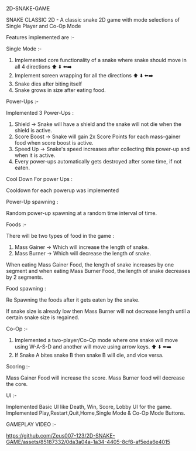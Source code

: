 2D-SNAKE-GAME

SNAKE CLASSIC 2D - A classic snake 2D game with mode selections of Single Player and Co-Op Mode

Features implemented are :-

Single Mode :-

1. Implemented core functionality of a snake where snake should move in all 4 directions ⬆️ ⬇️ ⬅️➡️
2. Implement screen wrapping for all the directions ⬆️ ⬇️ ⬅️➡️
3. Snake dies after biting itself
4. Snake grows in size after eating food.

Power-Ups :-

Implemented 3 Power-Ups :

1. Shield → Snake will have a shield and the snake will not die when the shield is active.  
2. Score Boost → Snake will gain 2x Score Points for each mass-gainer food when score boost is active. 
3. Speed Up → Snake's speed increases after collecting this power-up and when it is active.
4. Every power-ups automatically gets destroyed after some time, if not eaten.

Cool Down For power Ups :

Cooldown for each powerup was implemented

Power-Up spawning :

Random power-up spawning at a random time interval of time.

Foods :-

There will be two types of food in the game :

1. Mass Gainer → Which will increase the length of snake. 
2. Mass Burner → Which will decrease the length of snake.

When eating Mass Gainer Food, the length of snake increases by one segment and when eating Mass Burner Food, the length of snake decreases by 2 segments.

Food spawning :

Re Spawning the foods after it gets eaten by the snake.

If snake size is already low then Mass Burner will not decrease length until a certain snake size is regained.

Co-Op :-

1. Implemented a two-player/Co-Op mode where one snake will move using W-A-S-D and another will move using arrow keys. ⬆️ ⬇️ ⬅️➡️
2. If Snake A bites snake B then snake B will die, and vice versa.

Scoring :- 

Mass Gainer Food will increase the score.
Mass Burner food will decrease the core. 

UI :-

Implemented Basic UI like Death, Win, Score, Lobby UI for the game.
Implemented Play,Restart,Quit,Home,Single Mode & Co-Op Mode Buttons.

GAMEPLAY VIDEO :-

https://github.com/Zeus007-123/2D-SNAKE-GAME/assets/85187332/0da3a04a-1a34-4405-8cf8-af5eda6e4015





